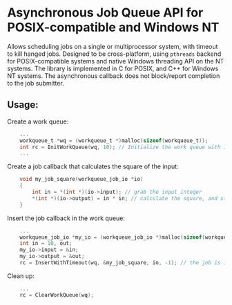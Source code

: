 # Asynchronous Job Queue API for POSIX-compatible and Windows NT
Allows scheduling jobs on a single or multiprocessor system, with timeout to kill hanged jobs.
Designed to be cross-platform, using `pthreads` backend for POSIX-compatible systems and native Windows threading API on the NT systems.
The library is implemented in C for POSIX, and C++ for Windows NT systems.
The asynchronous callback does not block/report completion to the job submitter.

## Usage:
Create a work queue:
```c
    ...
    workqueue_t *wq = (workqueue_t *)malloc(sizeof(workqueue_t));
    int rc = InitWorkQueue(wq, 10); // Initialize the work queue with 10 concurrent jobs
    ...
```

Create a job callback that calculates the square of the input:
```c
    void my_job_square(workqueue_job_io *io)
    {
        int in = *(int *)(io->input); // grab the input integer
        *(int *)(io->output) = in * in; // calculate the square, and store it in the output
    }
```

Insert the job callback in the work queue:
```c
    ...
    workqueue_job_io *my_io = (workqueue_job_io *)malloc(sizeof(workqueue_job_io));
    int in = 10, out;
    my_io->input = &in;
    my_io->output = &out;
    rc = InsertWithTimeout(wq, &my_job_square, io, -1); // the job is inserted in the queue without timeout
```

Clean up:
```c
    ...
    rc = ClearWorkQueue(wq);
```
